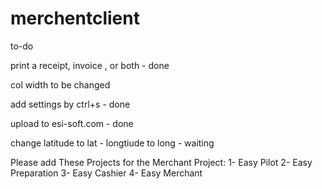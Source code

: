 # merchentclient

to-do

print a receipt, invoice , or both - done


col width to be changed


add settings by ctrl+s - done


upload to esi-soft.com - done


change latitude to lat - longtiude to long  - waiting

Please add These Projects for the Merchant Project:
  1-  Easy Pilot
  2-  Easy Preparation
  3-  Easy Cashier
  4-  Easy Merchant
